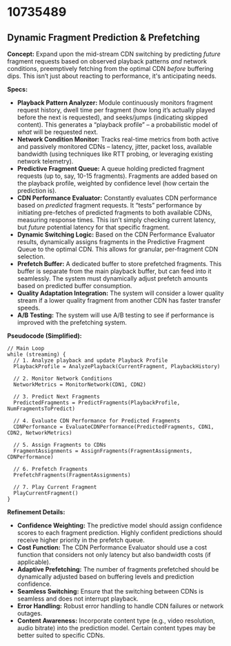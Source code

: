 # 10735489

## Dynamic Fragment Prediction & Prefetching

**Concept:** Expand upon the mid-stream CDN switching by predicting *future* fragment requests based on observed playback patterns *and* network conditions, preemptively fetching from the optimal CDN *before* buffering dips. This isn’t just about reacting to performance, it's anticipating needs.

**Specs:**

*   **Playback Pattern Analyzer:** Module continuously monitors fragment request history, dwell time per fragment (how long it’s actually played before the next is requested), and seeks/jumps (indicating skipped content).  This generates a “playback profile” – a probabilistic model of *what* will be requested next.
*   **Network Condition Monitor:** Tracks real-time metrics from both active and passively monitored CDNs – latency, jitter, packet loss, available bandwidth (using techniques like RTT probing, or leveraging existing network telemetry).
*   **Predictive Fragment Queue:**  A queue holding predicted fragment requests (up to, say, 10-15 fragments).  Fragments are added based on the playback profile, weighted by confidence level (how certain the prediction is).
*   **CDN Performance Evaluator:**  Constantly evaluates CDN performance based on *predicted* fragment requests.  It “tests” performance by initiating pre-fetches of predicted fragments to both available CDNs, measuring response times. This isn’t simply checking current latency, but *future* potential latency for that specific fragment.
*   **Dynamic Switching Logic:**  Based on the CDN Performance Evaluator results, dynamically assigns fragments in the Predictive Fragment Queue to the optimal CDN.  This allows for granular, per-fragment CDN selection.
*   **Prefetch Buffer:**  A dedicated buffer to store prefetched fragments. This buffer is separate from the main playback buffer, but can feed into it seamlessly. The system must dynamically adjust prefetch amounts based on predicted buffer consumption.
*   **Quality Adaptation Integration:** The system will consider a lower quality stream if a lower quality fragment from another CDN has faster transfer speeds.
*   **A/B Testing:** The system will use A/B testing to see if performance is improved with the prefetching system.

**Pseudocode (Simplified):**

```
// Main Loop
while (streaming) {
  // 1. Analyze playback and update Playback Profile
  PlaybackProfile = AnalyzePlayback(CurrentFragment, PlaybackHistory)

  // 2. Monitor Network Conditions
  NetworkMetrics = MonitorNetwork(CDN1, CDN2)

  // 3. Predict Next Fragments
  PredictedFragments = PredictFragments(PlaybackProfile, NumFragmentsToPredict)

  // 4. Evaluate CDN Performance for Predicted Fragments
  CDNPerformance = EvaluateCDNPerformance(PredictedFragments, CDN1, CDN2, NetworkMetrics)

  // 5. Assign Fragments to CDNs
  FragmentAssignments = AssignFragments(FragmentAssignments, CDNPerformance)

  // 6. Prefetch Fragments
  PrefetchFragments(FragmentAssignments)

  // 7. Play Current Fragment
  PlayCurrentFragment()
}
```

**Refinement Details:**

*   **Confidence Weighting:**  The predictive model should assign confidence scores to each fragment prediction. Highly confident predictions should receive higher priority in the prefetch queue.
*   **Cost Function:** The CDN Performance Evaluator should use a cost function that considers not only latency but also bandwidth costs (if applicable).
*   **Adaptive Prefetching:**  The number of fragments prefetched should be dynamically adjusted based on buffering levels and prediction confidence.
*   **Seamless Switching:** Ensure that the switching between CDNs is seamless and does not interrupt playback.
*   **Error Handling:** Robust error handling to handle CDN failures or network outages.
*   **Content Awareness:** Incorporate content type (e.g., video resolution, audio bitrate) into the prediction model. Certain content types may be better suited to specific CDNs.
